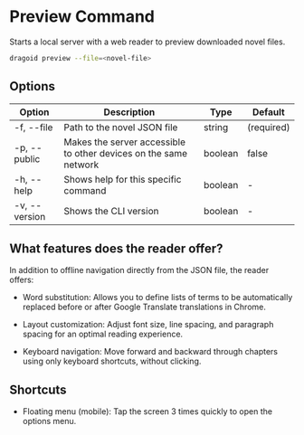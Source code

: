 # Preview Command

Starts a local server with a web reader to preview downloaded novel files.

```bash
dragoid preview --file=<novel-file>
```

## Options

| Option | Description | Type | Default |
|-|-|-|-|
| -f, --file | Path to the novel JSON file | string | (required) |
| -p, --public | Makes the server accessible to other devices on the same network | boolean | false |
| -h, --help | Shows help for this specific command | boolean | - |
| -v, --version | Shows the CLI version | boolean | - |

## What features does the reader offer?

In addition to offline navigation directly from the JSON file, the reader offers:
- Word substitution:
  Allows you to define lists of terms to be automatically replaced before or after Google Translate translations in Chrome.

- Layout customization:
  Adjust font size, line spacing, and paragraph spacing for an optimal reading experience.

- Keyboard navigation:
  Move forward and backward through chapters using only keyboard shortcuts, without clicking.

## Shortcuts
- Floating menu (mobile):
  Tap the screen 3 times quickly to open the options menu.

